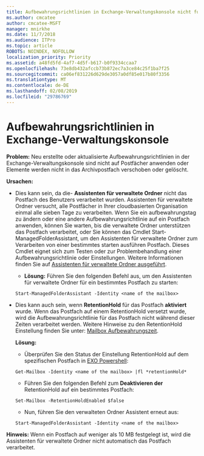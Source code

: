 ```yaml
---
title: Aufbewahrungsrichtlinien in Exchange-Verwaltungskonsole nicht funktionsfähig
ms.author: cmcatee
author: cmcatee-MSFT
manager: mnirkhe
ms.date: 11/7/2018
ms.audience: ITPro
ms.topic: article
ROBOTS: NOINDEX, NOFOLLOW
localization_priority: Priority
ms.assetid: a48fd5fd-4af7-4d5f-b617-b0f9334ccaa7
ms.openlocfilehash: 73e8db432afccb73b872ec7a3ce84c25f1ba7f25
ms.sourcegitcommit: ca06ef831226d629de3057a0df85e017b80f3356
ms.translationtype: MT
ms.contentlocale: de-DE
ms.lasthandoff: 02/08/2019
ms.locfileid: "29786769"
---
```

# <a name="retention-policies-in-exchange-admin-center"></a>Aufbewahrungsrichtlinien in Exchange-Verwaltungskonsole

 **Problem:** Neu erstellte oder aktualisierte Aufbewahrungsrichtlinien in der Exchange-Verwaltungskonsole sind nicht auf Postfächer anwenden oder Elemente werden nicht in das Archivpostfach verschoben oder gelöscht. 
  
 **Ursachen:**
  
- Dies kann sein, da die- **Assistenten für verwaltete Ordner** nicht das Postfach des Benutzers verarbeitet wurden. Assistenten für verwaltete Ordner versucht, alle Postfächer in Ihrer cloudbasierten Organisation einmal alle sieben Tage zu verarbeiten. Wenn Sie ein aufbewahrungstag zu ändern oder eine andere Aufbewahrungsrichtlinie auf ein Postfach anwenden, können Sie warten, bis die verwaltete Ordner unterstützen das Postfach verarbeitet, oder Sie können das Cmdlet Start-ManagedFolderAssistant, um den Assistenten für verwaltete Ordner zum Verarbeiten von einer bestimmtes starten ausführen Postfach. Dieses Cmdlet eignet sich zum Testen oder zur Problembehandlung einer Aufbewahrungsrichtlinie oder Einstellungen. Weitere Informationen finden Sie auf [Assistenten für verwaltete Ordner ausgeführt](https://msdn.microsoft.com/library/gg271153%28v=exchsrvcs.149%29.aspx#managedfolderassist).
    
  - **Lösung:** Führen Sie den folgenden Befehl aus, um den Assistenten für verwaltete Ordner für ein bestimmtes Postfach zu starten: 
    
  ```
  Start-ManagedFolderAssistant -Identity <name of the mailbox>
  ```

- Dies kann auch sein, wenn **RetentionHold** für das Postfach **aktiviert** wurde. Wenn das Postfach auf einem RetentionHold versetzt wurde, wird die Aufbewahrungsrichtlinie für das Postfach nicht während dieser Zeiten verarbeitet werden. Weitere Hinweise zu den RetentionHold Einstellung finden Sie unter: [Mailbox Aufbewahrungszeit](https://docs.microsoft.com/exchange/security-and-compliance/messaging-records-management/mailbox-retention-hold).
    
    **Lösung:**
    
  - Überprüfen Sie den Status der Einstellung RetentionHold auf dem spezifischen Postfach in [EXO Powershell](https://docs.microsoft.com/powershell/exchange/exchange-online/connect-to-exchange-online-powershell/connect-to-exchange-online-powershell?view=exchange-ps):
    
  ```
  Get-Mailbox -Identity <name of the mailbox> |fl *retentionHold*
  ```

  - Führen Sie den folgenden Befehl zum **Deaktivieren der** RetentionHold auf ein bestimmtes Postfach: 
    
  ```
  Set-Mailbox -RetentionHoldEnabled $false
  ```

  - Nun, führen Sie den verwalteten Ordner Assistent erneut aus:
    
  ```
  Start-ManagedFolderAssistant -Identity <name of the mailbox>
  ```

 **Hinweis:** Wenn ein Postfach auf weniger als 10 MB festgelegt ist, wird die Assistenten für verwaltete Ordner nicht automatisch das Postfach verarbeitet. 
  

